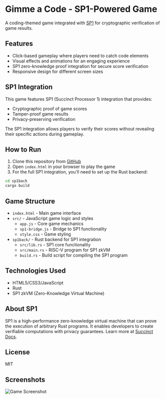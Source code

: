 # Gimme a Code - SP1-Powered Game

A coding-themed game integrated with [SP1](https://docs.succinct.xyz/docs/sp1/introduction) for cryptographic verification of game results.

## Features

- Click-based gameplay where players need to catch code elements
- Visual effects and animations for an engaging experience
- SP1 zero-knowledge proof integration for secure score verification
- Responsive design for different screen sizes

## SP1 Integration

This game features SP1 (Succinct Processor 1) integration that provides:

- Cryptographic proof of game scores
- Tamper-proof game results
- Privacy-preserving verification

The SP1 integration allows players to verify their scores without revealing their specific actions during gameplay.

## How to Run

1. Clone this repository from [GitHub](https://github.com/alexanderblv/gimme-a-code)
2. Open `index.html` in your browser to play the game
3. For the full SP1 integration, you'll need to set up the Rust backend:

```bash
cd sp1back
cargo build
```

## Game Structure

- `index.html` - Main game interface
- `src/` - JavaScript game logic and styles
  - `app.js` - Core game mechanics
  - `sp1-bridge.js` - Bridge to SP1 functionality
  - `style.css` - Game styling
- `sp1back/` - Rust backend for SP1 integration
  - `src/lib.rs` - SP1 core functionality
  - `src/main.rs` - RISC-V program for SP1 zkVM
  - `build.rs` - Build script for compiling the SP1 program

## Technologies Used

- HTML5/CSS3/JavaScript
- Rust
- SP1 zkVM (Zero-Knowledge Virtual Machine)

## About SP1

SP1 is a high-performance zero-knowledge virtual machine that can prove the execution of arbitrary Rust programs. It enables developers to create verifiable computations with privacy guarantees. Learn more at [Succinct Docs](https://docs.succinct.xyz/docs/sp1/introduction).

## License

MIT

## Screenshots

![Game Screenshot](img/screenshot.png) 